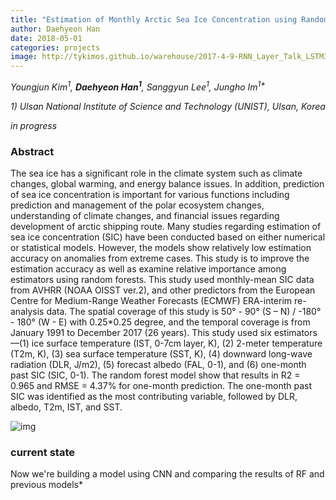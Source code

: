 ```yaml
---
title: "Estimation of Monthly Arctic Sea Ice Concentration using Random Forests"
author: Daehyeon Han
date: 2018-05-01
categories: projects
image: http://tykimos.github.io/warehouse/2017-4-9-RNN_Layer_Talk_LSTM3.png
---
```

*Youngjun Kim<sup>1</sup>, **Daehyeon Han<sup>1</sup>**, Sanggyun Lee<sup>1</sup>, Jungho Im<sup>1\*</sup>*

*1) Ulsan National Institute of Science and Technology (UNIST), Ulsan, Korea*

*in progress*


### Abstract
The sea ice has a significant role in the climate system such as climate changes, global warming, and energy balance issues. In addition, prediction of sea ice concentration is important for various functions including prediction and management of the polar ecosystem changes, understanding of climate changes, and financial issues regarding development of arctic shipping route. Many studies regarding estimation of sea ice concentration (SIC) have been conducted based on either numerical or statistical models. However, the models show relatively low estimation accuracy on anomalies from extreme cases. This study is to improve the estimation accuracy as well as examine relative importance among estimators using random forests. This study used monthly-mean SIC data from AVHRR (NOAA OISST ver.2), and other predictors from the European Centre for Medium-Range Weather Forecasts (ECMWF) ERA-interim re-analysis data. The spatial coverage of this study is 50° - 90° (S – N) / -180° - 180° (W - E) with 0.25*0.25 degree, and the temporal coverage is from January 1991 to December 2017 (26 years). This study used six estimators—(1) ice surface temperature (IST, 0-7cm layer, K), (2) 2-meter temperature (T2m, K), (3) sea surface temperature (SST, K), (4) downward long-wave radiation (DLR, J/m2), (5) forecast albedo (FAL, 0-1), and (6) one-month past SIC (SIC, 0-1). The random forest model show that results in R2 = 0.965 and RMSE = 4.37% for one-month prediction. The one-month past SIC was identified as the most contributing variable, followed by DLR, albedo, T2m, IST, and SST.

![img](http://tykimos.github.io/warehouse/2017-4-9-RNN_Layer_Talk_LSTM3.png)


### current state 
Now we're building a model using CNN and comparing the results of RF and previous models*